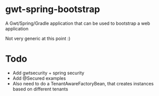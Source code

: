 gwt-spring-bootstrap
====================

A Gwt/Spring/Gradle application that can be used to bootstrap a web application

Not very generic at this point :)

Todo
====
- Add gwtsecurity + spring security
- Add @Secured examples
- Also need to do a TenantAwareFactoryBean, that creates instances based on different tenants
